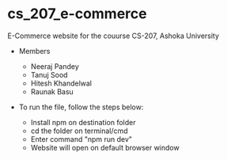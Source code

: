# cs_207_e-commerce
E-Commerce website for the couurse CS-207, Ashoka University

* Members
  * Neeraj Pandey
  * Tanuj Sood
  * Hitesh Khandelwal
  * Raunak Basu
  
* To run the file, follow the steps below:
   * Install npm on destination folder
   * cd the folder on terminal/cmd
   * Enter command "npm run dev"
   * Website will open on default browser window
  
